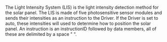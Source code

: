The Light Intensity System (LIS) is the light intensity detection method for the solar panel. The LIS is made of five photosensitive sensor modules and sends their intensities as an instruction to the Driver. If the Driver is set to auto, these intensities will used to determine how to position the solar panel. An instruction is an instructionID followed by data members, all of these are delimited by a space " ". 
